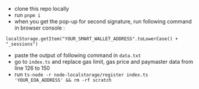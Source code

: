 - clone this repo locally
- run `pnpm i`
- when you get the pop-up for second signature, run following command in browser console :
```
localStorage.getItem("YOUR_SMART_WALLET_ADDRESS".toLowerCase() +  "_sessions")
```
- paste the output of following command in `data.txt`
- go to `index.ts` and replace gas limit, gas price and paymaster data from line 126 to 150
- run `ts-node -r node-localstorage/register index.ts 'YOUR_EOA_ADDRESS' && rm -rf scratch`

